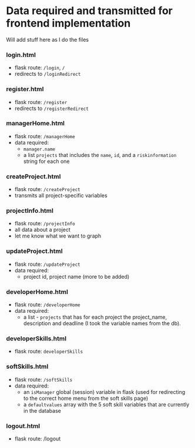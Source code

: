 Data required and transmitted for frontend implementation
=========================================

Will add stuff here as I do the files

### login.html
- flask route: `/login`, `/`
- redirects to `/loginRedirect`

### register.html
- flask route: `/register`
- redirects to `/registerRedirect`

### managerHome.html
- flask route: `/managerHome`
- data required:
    - `manager.name`
    - a list `projects` that includes the `name`, `id`, and a `riskinformation` string for each one

### createProject.html
- flask route: `/createProject`
- transmits all project-specific variables


### projectInfo.html
- flask route: `/projectInfo`
- all data about a project
- let me know what we want to graph

### updateProject.html
- flask route: `/updateProject`
- data required:
    - project id, project name (more to be added)

### developerHome.html
- flask route: `/developerHome`
- data required: 
    - a list - `projects` that has for each project the project_name, description and deadline (I took the variable names from the db).

### developerSkills.html
- flask route: `developerSkills`

### softSkills.html
- flask route: `/softSkills`
- data required:
    - an `isManager` global (session) variable in flask (used for redirecting to  the correct home menu from the soft skills page)
    - a `defaultvalues` array with the 5 soft skill variables that are currently in the database

### logout.html
- flask route: /logout